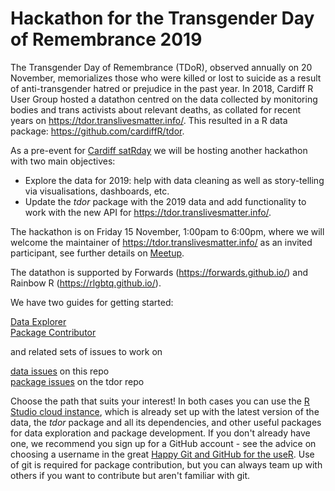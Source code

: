 # Hackathon for the Transgender Day of Remembrance 2019

The Transgender Day of Remembrance (TDoR), observed annually on 20 November, memorializes those who were killed or lost to suicide as a result of anti-transgender hatred or prejudice in the past year. In 2018, Cardiff R User Group hosted a datathon centred on the data collected by monitoring bodies and trans activists about relevant deaths, as collated for recent years on https://tdor.translivesmatter.info/. This resulted in a R data package: https://github.com/cardiffR/tdor.

As a pre-event for [Cardiff satRday](https://cardiff2019.satrdays.org/) we will be hosting another hackathon with two main objectives:
 - Explore the data for 2019: help with data cleaning as well as story-telling via visualisations, dashboards, etc.
 - Update the *tdor* package with the 2019 data and add functionality to work with the new API for https://tdor.translivesmatter.info/.

The hackathon is on Friday 15 November, 1:00pam to 6:00pm, where we will welcome the maintainer of https://tdor.translivesmatter.info/ as an invited participant, see further details on [Meetup](https://www.meetup.com/Cardiff-R-User-Group/events/265508847/).

The datathon is supported by Forwards (https://forwards.github.io/) and Rainbow R (https://rlgbtq.github.io/).

We have two guides for getting started:

[Data Explorer](getting_started_data_explorer.md)  
[Package Contributor](getting_started_package_contributor.md)

and related sets of issues to work on 

[data issues](https://github.com/CaRdiffR/TDoR2019/issues) on this repo  
[package issues](https://github.com/CaRdiffR/tdor/issues) on the tdor repo  

Choose the path that suits your interest! In both cases you can use the [R Studio cloud instance](https://rstudio.cloud/project/590001), which is already set up with the latest version of the data, the *tdor* package and all its dependencies, and other useful packages for data exploration and package development. If you don't already have one, we recommend you sign up for a GitHub account - see the advice on choosing a username in the great [Happy Git and GitHub for the useR](https://happygitwithr.com/github-acct.html). Use of git is required for package contribution, but you can always team up with others if you want to contribute but aren't familiar with git.


